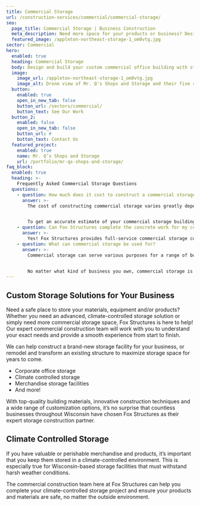 ```yaml
---
title: Commercial Storage
url: /construction-services/commercial/commercial-storage/
seo:
  page_title: Commercial Storage | Business Construction
  meta_description: Need more space for your products or business? Design and build your custom commercial storage space in Northeast Wisconsin with Fox Structures!
  featured_image: /appleton-northeast-storage-1_om0vtg.jpg
sector: Commercial
hero: 
  enabled: true
  heading: Commercial Storage
  body: Design and build your custom commercial office building with strategic, space-saving design layouts and top-quality materials built to last.
  image: 
    image_url: /appleton-northeast-storage-1_om0vtg.jpg
    image_alt: Drone view of Mr. Q's Shops and Storage and their five storage buildings
  button:
    enabled: true
    open_in_new_tab: false
    button_url: /sectors/commercial/
    button_text: See Our Work
  button_2:
    enabled: false
    open_in_new_tab: false
    button_url: #
    button_text: Contact Us
  featured_project: 
    enabled: true
    name: Mr. Q’s Shops and Storage
    url: /portfolio/mr-qs-shops-and-storage/
faq_block:
  enabled: true
  heading: >-
    Frequently Asked Commercial Storage Questions
  questions:
    - question: How much does it cost to construct a commercial storage building?
      answer: >-
        The cost of constructing commercial storage varies greatly depending on your specific project specifications, timeline and more. Here at Fox Structures, we offer premier commercial storage construction services that take your unique business and needs into account, as well as the use of high-quality materials that last, even in harsh Wisconsin weather conditions. 


        To get an accurate estimate of your commercial storage building costs, [contact us today](/contact/) or give us a call at <a href="tel:920-766-9305">920-766-9305</a>.
    - question: Can Fox Structures complete the concrete work for my commercial storage space?
      answer: >-
        Yes! Fox Structures provides full-service commercial storage construction, including concrete work. Thanks to our merger with R&R Concrete, our team can now complete large-scale commercial concrete projects faster and more precisely than ever.
    - question: What can commercial storage be used for?
      answer: >-
        Commercial storage can serve various purposes for a range of businesses throughout Wisconsin. Your business may have a large amount of merchandise that needs to be kept out of harsh conditions and kept secure, in which case a storage warehouse could be a perfect solution. Commercial storage can also be a great investment for corporate offices to store large amounts of materials and supplies. 


        No matter what kind of business you own, commercial storage is a great way to separate your merchandise and operating materials while ensuring they are kept safe and secure.
---
```


## Custom Storage Solutions for Your Business

Need a safe place to store your materials, equipment and/or products? Whether you need an advanced, climate-controlled storage solution or simply need more commercial storage space, Fox Structures is here to help! Our expert commercial construction team will work with you to understand your exact needs and provide a smooth experience from start to finish. 

We can help construct a brand-new storage facility for your business, or remodel and transform an existing structure to maximize storage space for years to come.

- Corporate office storage 
- Climate controlled storage
- Merchandise storage facilities
- And more!

With top-quality building materials, innovative construction techniques and a wide range of customization options, it’s no surprise that countless businesses throughout Wisconsin have chosen Fox Structures as their expert storage construction partner. 

## Climate Controlled Storage 

If you have valuable or perishable merchandise and products, it’s important that you keep them stored in a climate-controlled environment. This is especially true for Wisconsin-based storage facilities that must withstand harsh weather conditions. 

The commercial construction team here at Fox Structures can help you complete your climate-controlled storage project and ensure your products and materials are safe, no matter the outside environment.


